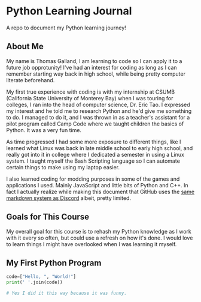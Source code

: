 # Python Learning Journal
A repo to document my Python learning journey!

## **About Me**
My name is Thomas Galland, I am learning to code so I can apply it to a future job opprotunity! I've had an interest for coding as long as I can remember starting way back in high school, while being pretty computer literate beforehand.

My first true experience with coding is with my internship at CSUMB (California State University of Monterey Bay) when I was touring for colleges, I ran into the head of computer science, Dr. Eric Tao. I expressed my interest and he told me to research Python and he'd give me something to do. I managed to do it, and I was thrown in as a teacher's assistant for a pilot program called Camp Code where we taught children the basics of Python. It was a very fun time.

As time progressed I had some more exposure to different things, like I learned what Linux was back in late middle school to early high school, and really got into it in college where I dedicated a semester in using a Linux system. I taught myself the Bash Scripting language so I can automate certain things to make using my laptop easier.

I also learned coding for modding purposes in some of the games and applications I used. Mainly JavaScript and little bits of Python and C++. In fact I actually realize while making this document that GitHub uses the [same markdown system as Discord](https://support.discord.com/hc/en-us/articles/210298617-Markdown-Text-101-Chat-Formatting-Bold-Italic-Underline) albeit, pretty limited.

## **Goals for This Course**
My overall goal for this course is to rehash my Python knowledge as I work with it every so often, but could use a refresh on how it's done. I would love to learn things I might have overlooked when I was learning it myself.

## **My First Python Program**
```py
code=["Hello, ", "World!"]
print(' '.join(code))

# Yes I did it this way because it was funny.
```
